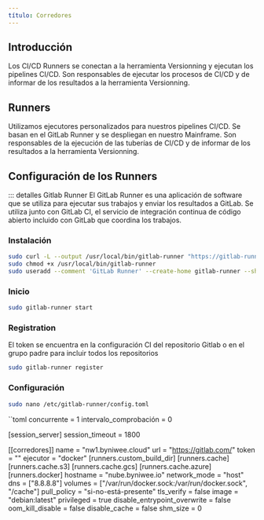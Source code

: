 ```yaml
---
título: Corredores
---
```


## Introducción

Los CI/CD Runners se conectan a la herramienta Versionning y ejecutan los pipelines CI/CD. Son responsables de ejecutar los procesos de CI/CD y de informar de los resultados a la herramienta Versionning.

## Runners

Utilizamos ejecutores personalizados para nuestros pipelines CI/CD. Se basan en el GitLab Runner y se despliegan en nuestro Mainframe. Son responsables de la ejecución de las tuberías de CI/CD y de informar de los resultados a la herramienta Versionning.

## Configuración de los Runners

::: detalles Gitlab Runner
El GitLab Runner es una aplicación de software que se utiliza para ejecutar sus trabajos y enviar los resultados a GitLab. Se utiliza junto con GitLab CI, el servicio de integración continua de código abierto incluido con GitLab que coordina los trabajos.

### Instalación

```sh
sudo curl -L --output /usr/local/bin/gitlab-runner "https://gitlab-runner-downloads.s3.amazonaws.com/latest/binaries/gitlab-runner-linux-amd64"
sudo chmod +x /usr/local/bin/gitlab-runner
sudo useradd --comment 'GitLab Runner' --create-home gitlab-runner --shell /bin/bash sudo gitlab-runner install --user=gitlab-runner --working-directory=/home/gitlab-runner
```

### Inicio

```sh
sudo gitlab-runner start
```

### Registration

El token se encuentra en la configuración CI del repositorio Gitlab o en el grupo padre para incluir todos los repositorios

```sh
sudo gitlab-runner register
```

### Configuración

```sh
sudo nano /etc/gitlab-runner/config.toml
```

``toml
concurrente = 1
intervalo_comprobación = 0

[session_server]
  session_timeout = 1800

[[corredores]]
  name = "nw1.byniwee.cloud"
  url = "https://gitlab.com/"
  token = "<su-token>"
  ejecutor = "docker"
  [runners.custom_build_dir]
  [runners.cache]
    [runners.cache.s3]
    [runners.cache.gcs]
    [runners.cache.azure]
  [runners.docker]
    hostname = "nube.byniwee.io"
    network_mode = "host"
    dns = ["8.8.8.8"]
    volumes = ["/var/run/docker.sock:/var/run/docker.sock", "/cache"]
    pull_policy = "si-no-está-presente"
    tls_verify = false
    image = "debian:latest"
    privileged = true
    disable_entrypoint_overwrite = false
    oom_kill_disable = false
    disable_cache = false
    shm_size = 0
```

